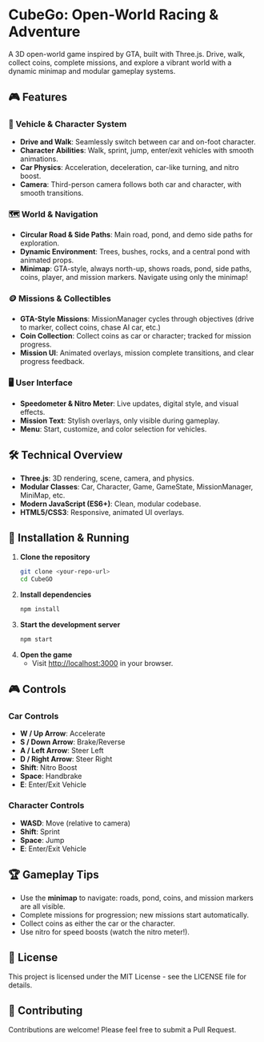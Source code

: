 # CubeGo: Open-World Racing & Adventure

A 3D open-world game inspired by GTA, built with Three.js. Drive, walk, collect coins, complete missions, and explore a vibrant world with a dynamic minimap and modular gameplay systems.

## 🎮 Features

### 🚗 Vehicle & Character System
- **Drive and Walk**: Seamlessly switch between car and on-foot character.
- **Character Abilities**: Walk, sprint, jump, enter/exit vehicles with smooth animations.
- **Car Physics**: Acceleration, deceleration, car-like turning, and nitro boost.
- **Camera**: Third-person camera follows both car and character, with smooth transitions.

### 🗺️ World & Navigation
- **Circular Road & Side Paths**: Main road, pond, and demo side paths for exploration.
- **Dynamic Environment**: Trees, bushes, rocks, and a central pond with animated props.
- **Minimap**: GTA-style, always north-up, shows roads, pond, side paths, coins, player, and mission markers. Navigate using only the minimap!

### 🪙 Missions & Collectibles
- **GTA-Style Missions**: MissionManager cycles through objectives (drive to marker, collect coins, chase AI car, etc.)
- **Coin Collection**: Collect coins as car or character; tracked for mission progress.
- **Mission UI**: Animated overlays, mission complete transitions, and clear progress feedback.

### 🖥️ User Interface
- **Speedometer & Nitro Meter**: Live updates, digital style, and visual effects.
- **Mission Text**: Stylish overlays, only visible during gameplay.
- **Menu**: Start, customize, and color selection for vehicles.

## 🛠️ Technical Overview

- **Three.js**: 3D rendering, scene, camera, and physics.
- **Modular Classes**: Car, Character, Game, GameState, MissionManager, MiniMap, etc.
- **Modern JavaScript (ES6+)**: Clean, modular codebase.
- **HTML5/CSS3**: Responsive, animated UI overlays.

## 🚀 Installation & Running

1. **Clone the repository**
   ```bash
   git clone <your-repo-url>
   cd CubeGO
   ```
2. **Install dependencies**
   ```bash
   npm install
   ```
3. **Start the development server**
   ```bash
   npm start
   ```
4. **Open the game**
   - Visit [http://localhost:3000](http://localhost:3000) in your browser.

## 🎮 Controls

### Car Controls
- **W / Up Arrow**: Accelerate
- **S / Down Arrow**: Brake/Reverse
- **A / Left Arrow**: Steer Left
- **D / Right Arrow**: Steer Right
- **Shift**: Nitro Boost
- **Space**: Handbrake
- **E**: Enter/Exit Vehicle

### Character Controls
- **WASD**: Move (relative to camera)
- **Shift**: Sprint
- **Space**: Jump
- **E**: Enter/Exit Vehicle

## 🏆 Gameplay Tips
- Use the **minimap** to navigate: roads, pond, coins, and mission markers are all visible.
- Complete missions for progression; new missions start automatically.
- Collect coins as either the car or the character.
- Use nitro for speed boosts (watch the nitro meter!).

## 📝 License

This project is licensed under the MIT License - see the LICENSE file for details.

## 👥 Contributing

Contributions are welcome! Please feel free to submit a Pull Request. 